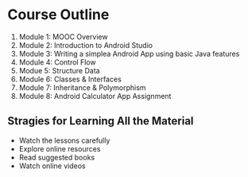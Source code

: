 # Course Outline

1. Module 1: MOOC Overview
2. Module 2: Introduction to Android Studio
3. Module 3: Writing a simplea Android App using basic Java features
4. Module 4: Control Flow
5. Modue 5: Structure Data
6. Module 6: Classes & Interfaces
7. Module 7: Inheritance & Polymorphism
8. Module 8: Android Calculator App Assignment

## Stragies for Learning All the Material
* Watch the lessons carefully
* Explore online resources
* Read suggested books
* Watch online videos

